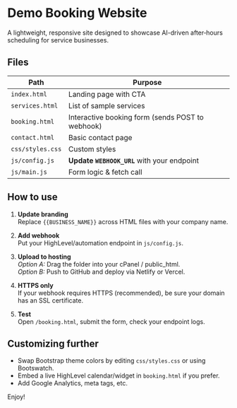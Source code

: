 # Demo Booking Website

A lightweight, responsive site designed to showcase AI-driven after‑hours scheduling for service businesses.

## Files

| Path | Purpose |
|------|---------|
| `index.html` | Landing page with CTA |
| `services.html` | List of sample services |
| `booking.html` | Interactive booking form (sends POST to webhook) |
| `contact.html` | Basic contact page |
| `css/styles.css` | Custom styles |
| `js/config.js` | **Update `WEBHOOK_URL`** with your endpoint |
| `js/main.js` | Form logic & fetch call |

## How to use

1. **Update branding**  
   Replace `{{BUSINESS_NAME}}` across HTML files with your company name.

2. **Add webhook**  
   Put your HighLevel/automation endpoint in `js/config.js`.

3. **Upload to hosting**  
   *Option A:* Drag the folder into your cPanel / public_html.  
   *Option B:* Push to GitHub and deploy via Netlify or Vercel.

4. **HTTPS only**  
   If your webhook requires HTTPS (recommended), be sure your domain has an SSL certificate.

5. **Test**  
   Open `/booking.html`, submit the form, check your endpoint logs.

## Customizing further

- Swap Bootstrap theme colors by editing `css/styles.css` or using Bootswatch.
- Embed a live HighLevel calendar/widget in `booking.html` if you prefer.
- Add Google Analytics, meta tags, etc.

Enjoy!
